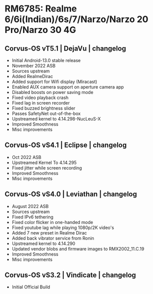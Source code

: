 # RM6785: Realme 6/6i(Indian)/6s/7/Narzo/Narzo 20 Pro/Narzo 30 4G

## Corvus-OS vT5.1 | DejaVu | changelog
- Initial Android-13.0 stable release
- November 2022 ASB
- Sources upstream
- Added RealmeDirac
- Added support for Wifi display (Miracast)
- Enabled AUX camera support on aperture camera app
- Disabled boosts on power saving mode
- Fixed video playback crash
- Fixed lag in screen recorder 
- Fixed buzzed brightness slider
- Passes SafetyNet out-of-the-box
- Upstreamed kernel to 4.14.298-NucLeuS-X
- Improved Smoothness
- Misc improvements

## Corvus-OS vS4.1 | Eclipse | changelog
- Oct 2022 ASB
- Upstreamed Kernel To 4.14.295
- Fixed jitter while screen recording
- Improved Smoothness
- Misc improvements

## Corvus-OS vS4.0 | Leviathan | changelog
- August 2022 ASB
- Sources upstream
- Fixed IPv6 tethering
- Fixed color flicker in one-handed mode
- Fixed youtube lag while playing 1080p/2K video's
- Added 7 new preset in Realme Dirac
- Added back vibrator service from Ronin
- Upstreamed kernel to 4.14.290 
- Updated vendor blobs and firmware images to RMX2002_11.C.19
- Improved Smoothness
- Misc improvements

## Corvus-OS vS3.2 | Vindicate | changelog

- Initial Official Build
